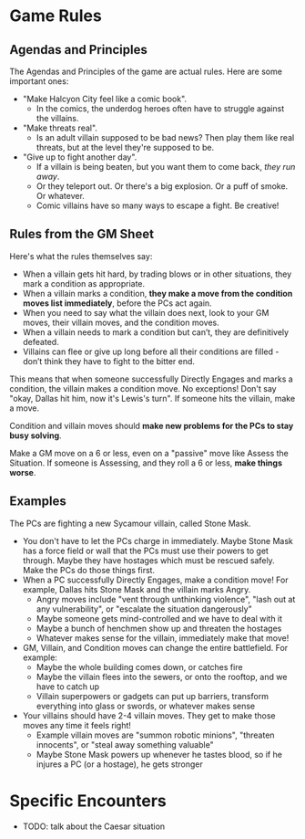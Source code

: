 <!-- TITLE: Unwinnable Fights In Masks -->
<!-- SUBTITLE: How to create encounters where the PCs don't just beat up the NPCs -->

# Game Rules
## Agendas and Principles
The Agendas and Principles of the game are actual rules. Here are some important ones:

* "Make Halcyon City feel like a comic book".
  * In the comics, the underdog heroes often have to struggle against the villains.
* "Make threats real".
  * Is an adult villain supposed to be bad news? Then play them like real threats, but at the level they're supposed to be.
* "Give up to fight another day".
  * If a villain is being beaten, but you want them to come back, _they run away_.
  * Or they teleport out. Or there's a big explosion. Or a puff of smoke. Or whatever.
  * Comic villains have so many ways to escape a fight. Be creative!

## Rules from the GM Sheet
Here's what the rules themselves say:

* When a villain gets hit hard, by trading blows or in other situations, they mark a condition as appropriate.
* When a villain marks a condition, **they make a move from the condition moves list immediately**, before the PCs act again.
* When you need to say what the villain does next, look to your GM moves, their villain moves, and the condition moves.
* When a villain needs to mark a condition but can’t, they are definitively defeated.
* Villains can flee or give up long before all their conditions are filled - don’t think they have to fight to the bitter end.

This means that when someone successfully Directly Engages and marks a condition, the villain makes a condition move. No exceptions! Don't say "okay, Dallas hit him, now it's Lewis's turn". If someone hits the villain, make a move.

Condition and villain moves should **make new problems for the PCs to stay busy solving**.

Make a GM move on a 6 or less, even on a "passive" move like Assess the Situation. If someone is Assessing, and they roll a 6 or less, **make things worse**.
## Examples
The PCs are fighting a new Sycamour villain, called Stone Mask.

* You don't have to let the PCs charge in immediately. Maybe Stone Mask has a force field or wall that the PCs must use their powers to get through. Maybe they have hostages which must be rescued safely. Make the PCs do those things first.
* When a PC successfully Directly Engages, make a condition move! For example, Dallas hits Stone Mask and the villain marks Angry.
  * Angry moves include "vent through unthinking violence", "lash out at any vulnerability", or "escalate the situation dangerously"
  * Maybe someone gets mind-controlled and we have to deal with it
  * Maybe a bunch of henchmen show up and threaten the hostages
  * Whatever makes sense for the villain, immediately make that move!
* GM, Villain, and Condition moves can change the entire battlefield. For example:
  * Maybe the whole building comes down, or catches fire
  * Maybe the villain flees into the sewers, or onto the rooftop, and we have to catch up
  * Villain superpowers or gadgets can put up barriers, transform everything into glass or swords, or whatever makes sense
* Your villains should have 2-4 villain moves. They get to make those moves any time it feels right!
  * Example villain moves are "summon robotic minions", "threaten innocents", or "steal away something valuable"
  * Maybe Stone Mask powers up whenever he tastes blood, so if he injures a PC (or a hostage), he gets stronger
# Specific Encounters
* TODO: talk about the Caesar situation